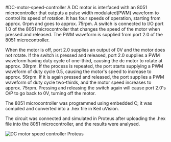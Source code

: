 #DC-motor-speed-controller
A DC motor is interfaced with an 8051 microcontroller that outputs a pulse width modulated(PWM) waveform to control its speed of rotation. It has four speeds of operation, starting from approx. 0rpm and goes to approx. 75rpm. A switch is connected to I/O port 1.0 of the 8051 microcontroller that changes the speed of the motor when pressed and released. The PWM waveform is supplied from port 2.0 of the 8051 microcontroller. 

When the motor is off, port 2.0 supplies an output of 0V and the motor does not rotate.  If the switch is pressed and released, port 2.0 supplies a PWM waveform having duty cycle of one-third, causing the dc motor to rotate at approx. 38rpm. If the process is repeated, the port starts supplying a PWM waveform of duty cycle 0.5, causing the motor's speed to increase to approx. 56rpm. If it is again pressed and released, the port supplies a PWM waveform of duty cycle two-thirds, and the motor speed increases to approx.  75rpm. Pressing and releasing the switch again will cause port 2.0's O/P to go back to 0V, turning off the motor.

The 8051 microcontroller was programmed using embedded C; it was compiled and converted into a .hex file in Keil uVision. 

The circuit was connected and simulated in Proteus after uploading the .hex file into the 8051 microcontroller, and the results were analysed.

![DC motor speed controller Proteus](https://user-images.githubusercontent.com/78854012/232288050-4b8399a5-581a-433c-ab0a-4841211e4cc4.jpg)

